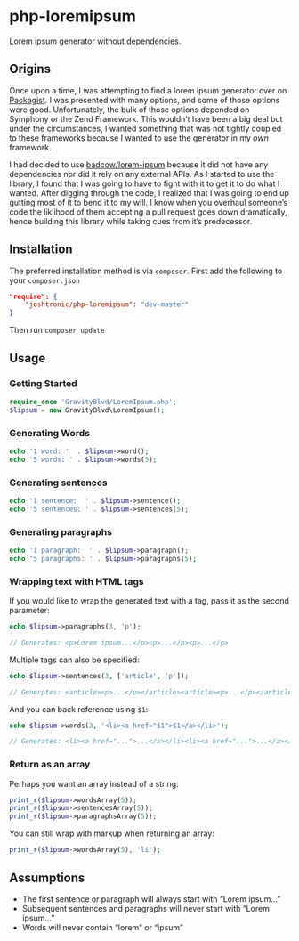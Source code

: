 php-loremipsum
==============

Lorem ipsum generator without dependencies.

Origins
-------

Once upon a time, I was attempting to find a lorem ipsum generator over on [Packagist](https://packagist.org/search/?q=lorem%20ipsum). I was presented with many options, and some of those options were good. Unfortunately, the bulk of those options depended on Symphony or the Zend Framework. This wouldn’t have been a big deal but under the circumstances, I wanted something that was not tightly coupled to these frameworks because I wanted to use the generator in my _own_ framework.

I had decided to use [badcow/lorem-ipsum](https://packagist.org/packages/badcow/lorem-ipsum) because it did not have any dependencies nor did it rely on any external APIs. As I started to use the library, I found that I was going to have to fight with it to get it to do what I wanted. After digging through the code, I realized that I was going to end up gutting most of it to bend it to my will. I know when you overhaul someone’s code the liklihood of them accepting a pull request goes down dramatically, hence building this library while taking cues from it’s predecessor.

Installation
------------

The preferred installation method is via `composer`. First add the following to your `composer.json`

```json
"require": {
	"joshtronic/php-loremipsum": "dev-master"
}
```

Then run `composer update`

Usage
-----

### Getting Started

```php
require_once 'GravityBlvd/LoremIpsum.php';
$lipsum = new GravityBlvd\LoremIpsum();
```

### Generating Words

```php
echo '1 word: '  . $lipsum->word();
echo '5 words: ' . $lipsum->words(5);
```

### Generating sentences

```php
echo '1 sentence:  ' . $lipsum->sentence();
echo '5 sentences: ' . $lipsum->sentences(5);
```

### Generating paragraphs

```php
echo '1 paragraph:  ' . $lipsum->paragraph();
echo '5 paragraphs: ' . $lipsum->paragraphs(5);
```

### Wrapping text with HTML tags

If you would like to wrap the generated text with a tag, pass it as the second parameter:

```php
echo $lipsum->paragraphs(3, 'p');

// Generates: <p>Lorem ipsum...</p><p>...</p><p>...</p>
```

Multiple tags can also be specified:

```php
echo $lipsum->sentences(3, ['article', 'p']);

// Generptes: <article><p>...</p></article><article><p>...</p></article><article><p>...</p></article>
```

And you can back reference using `$1`:

```php
echo $lipsum->words(3, '<li><a href="$1">$1</a></li>');

// Generates: <li><a href="...">...</a></li><li><a href="...">...</a></li><li><a href="...">...</a></li>
```

### Return as an array

Perhaps you want an array instead of a string:

```php
print_r($lipsum->wordsArray(5));
print_r($lipsum->sentencesArray(5));
print_r($lipsum->paragraphsArray(5));
```

You can still wrap with markup when returning an array:

```php
print_r($lipsum->wordsArray(5), 'li');
```

Assumptions
-----------

* The first sentence or paragraph will always start with “Lorem ipsum…”
* Subsequent sentences and paragraphs will never start with “Lorem ipsum…”
* Words will never contain “lorem” or “ipsum”
